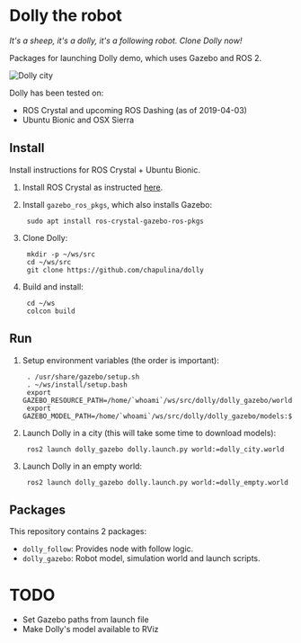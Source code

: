 # Dolly the robot

_It's a sheep, it's a dolly, it's a following robot. Clone Dolly now!_

Packages for launching Dolly demo, which uses Gazebo and ROS 2.

![Dolly city](dolly.gif)

Dolly has been tested on:

* ROS Crystal and upcoming ROS Dashing (as of 2019-04-03)
* Ubuntu Bionic and OSX Sierra

## Install

Install instructions for ROS Crystal + Ubuntu Bionic.

1. Install ROS Crystal as instructed [here](https://index.ros.org/doc/ros2/Installation/Linux-Install-Debians/).

1. Install `gazebo_ros_pkgs`, which also installs Gazebo:

        sudo apt install ros-crystal-gazebo-ros-pkgs

1. Clone Dolly:

        mkdir -p ~/ws/src
        cd ~/ws/src
        git clone https://github.com/chapulina/dolly

1. Build and install:

        cd ~/ws
        colcon build

## Run

1. Setup environment variables (the order is important):

        . /usr/share/gazebo/setup.sh
        . ~/ws/install/setup.bash
        export GAZEBO_RESOURCE_PATH=/home/`whoami`/ws/src/dolly/dolly_gazebo/worlds:${GAZEBO_RESOURCE_PATH}
        export GAZEBO_MODEL_PATH=/home/`whoami`/ws/src/dolly/dolly_gazebo/models:${GAZEBO_MODEL_PATH}

1. Launch Dolly in a city (this will take some time to download models):

        ros2 launch dolly_gazebo dolly.launch.py world:=dolly_city.world

1. Launch Dolly in an empty world:

        ros2 launch dolly_gazebo dolly.launch.py world:=dolly_empty.world

## Packages

This repository contains 2 packages:

* `dolly_follow`: Provides node with follow logic.
* `dolly_gazebo`: Robot model, simulation world and launch scripts.

# TODO

* Set Gazebo paths from launch file
* Make Dolly's model available to RViz

